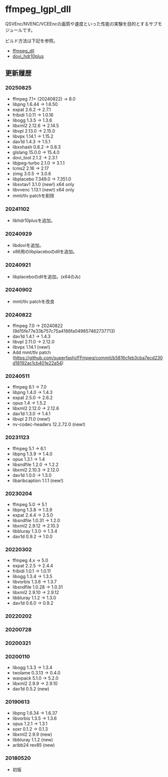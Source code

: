 # ffmpeg_lgpl_dll

QSVEnc/NVENC/VCEEncの画質や速度といった性能の実験を目的とするサブモジュールです。

ビルド方法は下記を参照。

- [ffmpeg_dll](https://github.com/rigaya/build_scripts/tree/master/ffmpeg_dll)
- [dovi_hdr10plus](https://github.com/rigaya/build_scripts/tree/master/dovi_hdr10plus)

## 更新履歴

### 20250825
  - ffmpeg 7.1+ (20240822) -> 8.0
  - libpng 1.6.44 -> 1.6.50
  - expat  2.6.2  -> 2.7.1
  - fribidi 1.0.11 -> 1.0.16
  - libogg 1.3.5 -> 1.3.6
  - libxml2 2.12.6 -> 2.14.5
  - libvpl 2.13.0 -> 2.15.0
  - libvpx 1.14.1 -> 1.15.2
  - dav1d  1.4.3  -> 1.5.1
  - libxxhash 0.8.2 -> 0.8.3
  - glslang  15.0.0 -> 15.4.0
  - dovi_tool 2.1.2 -> 2.3.1
  - libjpeg-turbo 2.1.0 -> 3.1.1
  - lcms2 2.16 -> 2.17
  - zimg 3.0.5 -> 3.0.6
  - libplacebo 7.349.0 -> 7.351.0
  - libsvtav1 3.1.0 (new!) x64 only
  - libvvenc 1.13.1 (new!) x64 only
  - mmt/tlv patchを削除

### 20241102
  - libhdr10plusを追加。

### 20240929
  - libdoviを追加。
  - x86用のlibplaceboのdllを追加。

### 20240921
  - libplaceboのdllを追加。(x64のみ)

### 20240902
  - mmt/tlv patchを改良

### 20240822
  - ffmpeg     7.0    -> 20240822 (9d15fe77e33b757c75a4186fa049857462737713)
  - dav1d      1.4.1  -> 1.4.3
  - libvpl     2.11.0 -> 2.12.0
  - libvpx     1.14.1 (new!)
  - Add mmt/tlv patch (https://github.com/superfashi/FFmpeg/commit/b5816cfeb3cba7ecd230d18192ac1cb401e22a54)

### 20240511
  - ffmpeg     6.1    -> 7.0
  - libpng     1.4.0  -> 1.4.3
  - expat      2.5.0  -> 2.6.2
  - opus       1.4    -> 1.5.2
  - libxml2    2.12.0 -> 2.12.6
  - dav1d      1.3.0  -> 1.4.1
  - libvpl     2.11.0 (new!)
  - nv-codec-headers 12.2.72.0 (new!)

### 20231123
  - ffmpeg     5.1    -> 6.1
  - libpng     1.3.9  -> 1.4.0
  - opus       1.3.1  -> 1.4
  - libsndfile 1.2.0  -> 1.2.2
  - libxml2    2.10.3 -> 2.12.0
  - dav1d      1.0.0  -> 1.3.0
  - libaribcaption       1.1.1 (new!)

### 20230204
  - ffmpeg     5.0    -> 5.1
  - libpng     1.3.8  -> 1.3.9
  - expat      2.4.4  -> 2.5.0
  - libsndfile 1.0.31 -> 1.2.0
  - libxml2    2.9.12 -> 2.10.3
  - libbluray  1.3.0  -> 1.3.4
  - dav1d      0.9.2  -> 1.0.0

### 20220302
  - ffmpeg     4.x    -> 5.0
  - expat      2.2.5  -> 2.4.4
  - fribidi    1.0.1  -> 1.0.11
  - libogg     1.3.4  -> 1.3.5
  - libvorbis  1.3.6  -> 1.3.7
  - libsndfile 1.0.28 -> 1.0.31
  - libxml2    2.9.10 -> 2.9.12
  - libbluray  1.1.2  -> 1.3.0
  - dav1d      0.6.0  -> 0.9.2

### 20220202

### 20200728

### 20200321

### 20200110

  - libogg  1.3.3  -> 1.3.4
  - twolame 0.3.13 -> 0.4.0
  - wavpack 5.1.0  -> 5.2.0
  - libxml2 2.9.9  -> 2.9.10
  - dav1d   0.5.2 (new)

### 20190613

  - libpng    1.6.34 -> 1.6.37
  - libvorbis 1.3.5  -> 1.3.6
  - opus      1.2.1  -> 1.3.1
  - soxr      0.1.2  -> 0.1.3
  - libxml2   2.9.9 (new)
  - libbluray 1.1.2 (new)
  - aribb24   rev85 (new)

### 20180520

- 初版